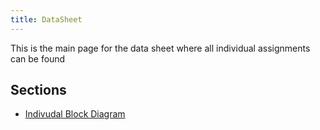 ```yaml
---
title: DataSheet
---
```


This is the main page for the data sheet where all individual assignments can be found

## Sections

- [Indivudal Block Diagram](Individual_BlockDiagram.md)
